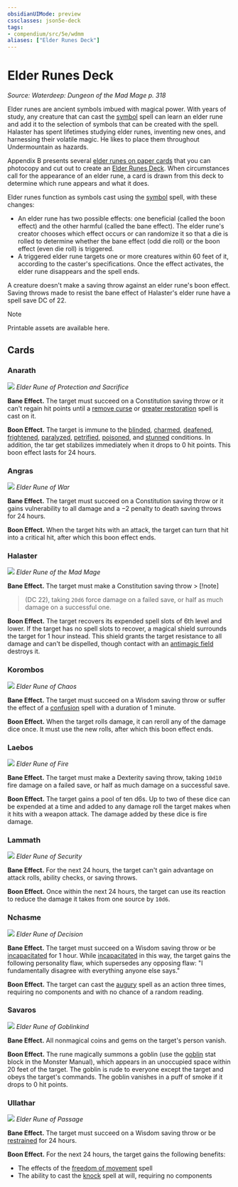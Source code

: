 ```yaml
---
obsidianUIMode: preview
cssclasses: json5e-deck
tags:
- compendium/src/5e/wdmm
aliases: ["Elder Runes Deck"]
---
```

# Elder Runes Deck
*Source: Waterdeep: Dungeon of the Mad Mage p. 318*  

Elder runes are ancient symbols imbued with magical power. With years of study, any creature that can cast the [symbol](/2-Mechanics/CLI/spells/symbol.md) spell can learn an elder rune and add it to the selection of symbols that can be created with the spell. Halaster has spent lifetimes studying elder runes, inventing new ones, and harnessing their volatile magic. He likes to place them throughout Undermountain as hazards.

Appendix B presents several [elder runes on paper cards](/2-Mechanics/CLI/decks/elder-runes-deck-wdmm.md) that you can photocopy and cut out to create an [Elder Runes Deck](/2-Mechanics/CLI/decks/elder-runes-deck-wdmm.md). When circumstances call for the appearance of an elder rune, a card is drawn from this deck to determine which rune appears and what it does.

Elder runes function as symbols cast using the [symbol](/2-Mechanics/CLI/spells/symbol.md) spell, with these changes:

- An elder rune has two possible effects: one beneficial (called the boon effect) and the other harmful (called the bane effect). The elder rune's creator chooses which effect occurs or can randomize it so that a die is rolled to determine whether the bane effect (odd die roll) or the boon effect (even die roll) is triggered.  
- A triggered elder rune targets one or more creatures within 60 feet of it, according to the caster's specifications. Once the effect activates, the elder rune disappears and the spell ends.  

A creature doesn't make a saving throw against an elder rune's boon effect. Saving throws made to resist the bane effect of Halaster's elder rune have a spell save DC of 22.

> [!note]
> Printable assets are available here.

## Cards

### Anarath
![](https://raw.githubusercontent.com/5etools-mirror-2/5etools-img/main/decks/WDMM/Elder%20Runes/Anarath.webp#card)
*Elder Rune of Protection and Sacrifice*

**Bane Effect.** The target must succeed on a Constitution saving throw or it can't regain hit points until a [remove curse](/2-Mechanics/CLI/spells/remove-curse.md) or [greater restoration](/2-Mechanics/CLI/spells/greater-restoration.md) spell is cast on it.

**Boon Effect.** The target is immune to the [blinded](/2-Mechanics/CLI/rules/conditions.md#blinded), [charmed](/2-Mechanics/CLI/rules/conditions.md#charmed), [deafened](/2-Mechanics/CLI/rules/conditions.md#deafened), [frightened](/2-Mechanics/CLI/rules/conditions.md#frightened), [paralyzed](/2-Mechanics/CLI/rules/conditions.md#paralyzed), [petrified](/2-Mechanics/CLI/rules/conditions.md#petrified), [poisoned](/2-Mechanics/CLI/rules/conditions.md#poisoned), and [stunned](/2-Mechanics/CLI/rules/conditions.md#stunned) conditions. In addition, the tar get stabilizes immediately when it drops to 0 hit points. This boon effect lasts for 24 hours.

### Angras
![](https://raw.githubusercontent.com/5etools-mirror-2/5etools-img/main/decks/WDMM/Elder%20Runes/Angras.webp#card)
*Elder Rune of War*

**Bane Effect.** The target must succeed on a Constitution saving throw or it gains vulnerability to all damage and a −2 penalty to death saving throws for 24 hours.

**Boon Effect.** When the target hits with an attack, the target can turn that hit into a critical hit, after which this boon effect ends.

### Halaster
![](https://raw.githubusercontent.com/5etools-mirror-2/5etools-img/main/decks/WDMM/Elder%20Runes/Halaster.webp#card)
*Elder Rune of the Mad Mage*

**Bane Effect.** The target must make a Constitution saving throw > [!note]
> (DC 22), taking `20d6` force damage on a failed save, or half as much damage on a successful one.

**Boon Effect.** The target recovers its expended spell slots of 6th level and lower. If the target has no spell slots to recover, a magical shield surrounds the target for 1 hour instead. This shield grants the target resistance to all damage and can't be dispelled, though contact with an [antimagic field](/2-Mechanics/CLI/spells/antimagic-field.md) destroys it.

### Korombos
![](https://raw.githubusercontent.com/5etools-mirror-2/5etools-img/main/decks/WDMM/Elder%20Runes/Korombos.webp#card)
*Elder Rune of Chaos*

**Bane Effect.** The target must succeed on a Wisdom saving throw or suffer the effect of a [confusion](/2-Mechanics/CLI/spells/confusion.md) spell with a duration of 1 minute.

**Boon Effect.** When the target rolls damage, it can reroll any of the damage dice once. It must use the new rolls, after which this boon effect ends.

### Laebos
![](https://raw.githubusercontent.com/5etools-mirror-2/5etools-img/main/decks/WDMM/Elder%20Runes/Laebos.webp#card)
*Elder Rune of Fire*

**Bane Effect.** The target must make a Dexterity saving throw, taking `10d10` fire damage on a failed save, or half as much damage on a successful save.

**Boon Effect.** The target gains a pool of ten d6s. Up to two of these dice can be expended at a time and added to any damage roll the target makes when it hits with a weapon attack. The damage added by these dice is fire damage.

### Lammath
![](https://raw.githubusercontent.com/5etools-mirror-2/5etools-img/main/decks/WDMM/Elder%20Runes/Lammath.webp#card)
*Elder Rune of Security*

**Bane Effect.** For the next 24 hours, the target can't gain advantage on attack rolls, ability checks, or saving throws.

**Boon Effect.** Once within the next 24 hours, the target can use its reaction to reduce the damage it takes from one source by `10d6`.

### Nchasme
![](https://raw.githubusercontent.com/5etools-mirror-2/5etools-img/main/decks/WDMM/Elder%20Runes/Nchasme.webp#card)
*Elder Rune of Decision*

**Bane Effect.** The target must succeed on a Wisdom saving throw or be [incapacitated](/2-Mechanics/CLI/rules/conditions.md#incapacitated) for 1 hour. While [incapacitated](/2-Mechanics/CLI/rules/conditions.md#incapacitated) in this way, the target gains the following personality flaw, which supersedes any opposing flaw: "I fundamentally disagree with everything anyone else says."

**Boon Effect.** The target can cast the [augury](/2-Mechanics/CLI/spells/augury.md) spell as an action three times, requiring no components and with no chance of a random reading.

### Savaros
![](https://raw.githubusercontent.com/5etools-mirror-2/5etools-img/main/decks/WDMM/Elder%20Runes/Savaros.webp#card)
*Elder Rune of Goblinkind*

**Bane Effect.** All nonmagical coins and gems on the target's person vanish.

**Boon Effect.** The rune magically summons a goblin (use the [goblin](/2-Mechanics/CLI/bestiary/humanoid/goblin.md) stat block in the Monster Manual), which appears in an unoccupied space within 20 feet of the target. The goblin is rude to everyone except the target and obeys the target's commands. The goblin vanishes in a puff of smoke if it drops to 0 hit points.

### Ullathar
![](https://raw.githubusercontent.com/5etools-mirror-2/5etools-img/main/decks/WDMM/Elder%20Runes/Ullathar.webp#card)
*Elder Rune of Passage*

**Bane Effect.** The target must succeed on a Wisdom saving throw or be [restrained](/2-Mechanics/CLI/rules/conditions.md#restrained) for 24 hours.

**Boon Effect.** For the next 24 hours, the target gains the following benefits:

- The effects of the [freedom of movement](/2-Mechanics/CLI/spells/freedom-of-movement.md) spell  
- The ability to cast the [knock](/2-Mechanics/CLI/spells/knock.md) spell at will, requiring no components
